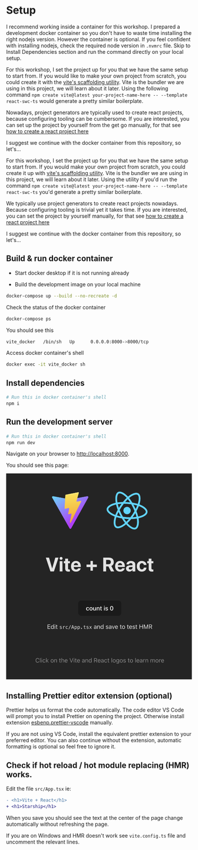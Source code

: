 # Setup

I recommend working inside a container for this workshop. I prepared a development docker container so you don't have to waste time installing the right nodejs version. However the container is optional. If you feel confident with installing nodejs, check the required node version in `.nvmrc` file. Skip to Install Dependencies section and run the command directly on your local setup.

For this workshop, I set the project up for you that we have the same setup to start from. If you would like to make your own project from scratch, you could create it with the [vite's scaffolding utility](https://vitejs.dev/guide/#scaffolding-your-first-vite-project). Vite is the bundler we are using in this project, we will learn about it later.
Using the following command `npm create vite@latest your-project-name-here -- --template react-swc-ts` would generate a pretty similar boilerplate.

Nowadays, project generators are typically used to create react projects, because configuring tooling can be cumbersome. If you are interested, you can set up the project by yourself from the get go manually, for that see [how to create a react project here](https://react.dev/learn/start-a-new-react-project)

I suggest we continue with the docker container from this repository, so let's...

For this workshop, I set the project up for you that we have the same setup to start from. If you would make your own project from scratch, you could create it up with [vite's scaffolding utility](https://vitejs.dev/guide/#scaffolding-your-first-vite-project). Vite is the bundler we are using in this project, we will learn about it later.
Using the utility if you'd run the command `npm create vite@latest your-project-name-here -- --template react-swc-ts` you'd generate a pretty similar boilerplate.

We typically use project generators to create react projects nowadays. Because configuring tooling is trivial yet it takes time. If you are interested, you can set the project by yourself manually, for that see [how to create a react project here](https://react.dev/learn/start-a-new-react-project)

I suggest we continue with the docker container from this repository, so let's...

## Build & run docker container

- Start docker desktop if it is not running already

- Build the development image on your local machine

```sh
docker-compose up --build --no-recreate -d
```

Check the status of the docker container

```sh
docker-compose ps
```

You should see this

```sh
vite_docker   /bin/sh   Up      0.0.0.0:8000->8000/tcp
```

Access docker container's shell

```sh
docker exec -it vite_docker sh
```

## Install dependencies

```sh
# Run this in docker container's shell
npm i
```

## Run the development server

```sh
# Run this in docker container's shell
npm run dev
```

Navigate on your browser to [http://localhost:8000](http://localhost:8000).

You should see this page:

![start page|20%](assets/start-page.png)

## Installing Prettier editor extension (optional)

Prettier helps us format the code automatically.
The code editor VS Code will prompt you to install Prettier on opening the project. Otherwise install extension [esbenp.prettier-vscode](https://marketplace.visualstudio.com/items?itemName=esbenp.prettier-vscode) manually.

If you are not using VS Code, install the equivalent prettier extension to your preferred editor. You can also continue without the extension, automatic formatting is optional so feel free to ignore it.

## Check if hot reload / hot module replacing (HMR) works.

Edit the file `src/App.tsx` ie:

```diff
- <h1>Vite + React</h1>
+ <h1>Starship</h1>
```

When you save you should see the text at the center of the page change automatically without refreshing the page.

If you are on Windows and HMR doesn't work see `vite.config.ts` file and uncomment the relevant lines.
